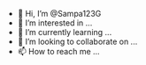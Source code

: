 - 👋 Hi, I’m @Sampa123G
- 👀 I’m interested in ...
- 🌱 I’m currently learning ...
- 💞️ I’m looking to collaborate on ...
- 📫 How to reach me ...

<!---
Sampa123G/Sampa123G is a ✨ special ✨ repository because its `README.md` (this file) appears on your GitHub profile.
You can click the Preview link to take a look at your changes.
--->

